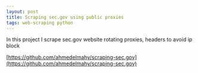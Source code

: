 ```yaml
---
layout: post
title: Scraping sec.gov using public proxies
tags: web-scraping python
---
```

In this project I scrape sec.gov website rotating proxies, headers to avoid ip block

[https://github.com/ahmedelmahy/scraping-sec.gov](https://github.com/ahmedelmahy/scraping-sec.gov)